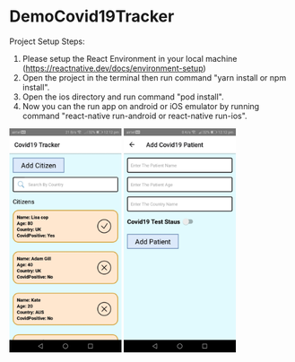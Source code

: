 # DemoCovid19Tracker

Project Setup Steps:
1. Please setup the React Environment in your local machine (https://reactnative.dev/docs/environment-setup)
2. Open the project in the terminal then run command "yarn install or npm install".
3. Open the ios directory and run command "pod install".
4. Now you can the run app on android or iOS emulator by running command "react-native run-android or react-native run-ios".
<div style="white-space: nowrap;">
<img src="./screenshotList.jpg" width="200" height="400"/>
<img src="./screenshotAdd.jpg" width="200" height="400"/>
</div>
